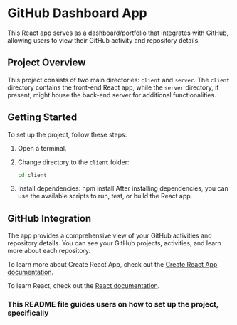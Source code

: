 
# GitHub Dashboard App

This React app serves as a dashboard/portfolio that integrates with GitHub, allowing users to view their GitHub activity and repository details.

## Project Overview

This project consists of two main directories: `client` and `server`. The `client` directory contains the front-end React app, while the `server` directory, if present, might house the back-end server for additional functionalities.

## Getting Started

To set up the project, follow these steps:

1. Open a terminal.

2. Change directory to the `client` folder:

   ```bash
   cd client
3. Install dependencies:
    npm install
After installing dependencies, you can use the available scripts to run, test, or build the React app.

## GitHub Integration
The app provides a comprehensive view of your GitHub activities and repository details. You can see your GitHub projects, activities, and learn more about each repository.

To learn more about Create React App, check out the [Create React App documentation](https://facebook.github.io/create-react-app/docs/getting-started).

To learn React, check out the [React documentation](https://reactjs.org/).

### This README file guides users on how to set up the project, specifically